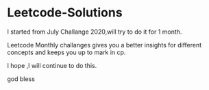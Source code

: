 # Leetcode-Solutions


I started from July Challange 2020,will try to do it for 1 month.

Leetcode Monthly challanges gives you a better insights for different concepts and keeps you up to mark in cp.

I hope ,I will continue to do this.

god bless

